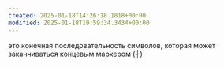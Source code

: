 ```yaml
---
created: 2025-01-18T14:26:18.1818+00:00
modified: 2025-01-18T19:59:34.3434+00:00
---
```

это конечная последовательность символов, которая может заканчиваться концевым маркером (┤)
